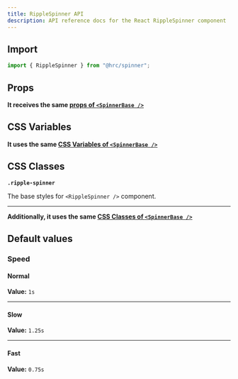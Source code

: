 ```yaml
---
title: RippleSpinner API
description: API reference docs for the React RippleSpinner component
---
```


## Import

```js
import { RippleSpinner } from "@hrc/spinner";
```

## Props

**It receives the same [props of `<SpinnerBase />`](../spinner-base#props)**

## CSS Variables

**It uses the same [CSS Variables of `<SpinnerBase />`](../spinner-base#css-variables)**

## CSS Classes

**`.ripple-spinner`**

The base styles for `<RippleSpinner />` component.

---

**Additionally, it uses the same [CSS Classes of `<SpinnerBase />`](../spinner-base#css-classes)**

## Default values

### Speed

#### Normal

**Value:** `1s`

---

#### Slow

**Value:** `1.25s`

---

#### Fast

**Value:** `0.75s`
